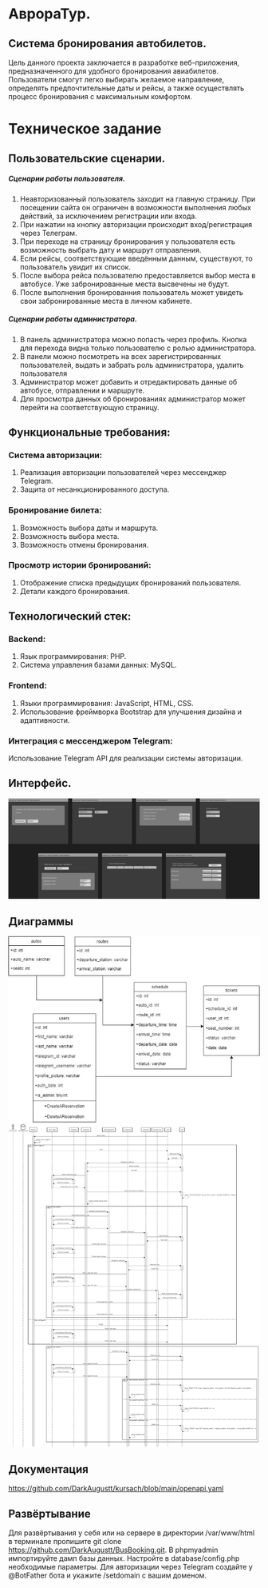 # АврораТур.

## Система бронирования автобилетов.
Цель данного проекта заключается в разработке веб-приложения, предназначенного для удобного бронирования авиабилетов. Пользователи смогут легко выбирать желаемое направление, определять предпочтительные даты и рейсы, а также осуществлять процесс бронирования с максимальным комфортом.
# Техническое задание

## Пользовательские сценарии.
##### Сценарии работы пользователя.
1. Неавторизованный пользователь заходит на главную страницу. При посещении сайта он ограничен в возможности выполнения любых действий, за исключением регистрации или входа.
2. При нажатии на кнопку авторизации происходит вход/регистрация через Телеграм. 
3. При переходе на страницу бронирования у пользователя есть возможность выбрать дату и маршрут отправления.
4. Если рейсы, соответствующие введённым данным, существуют, то пользователь увидит их список.
5. После выбора рейса пользователю предоставляется выбор места в автобусе. Уже забронированные места высвечены не будут.
6. После выполнения бронированния пользователь может увидеть свои забронированные места в личном кабинете.
##### Сценарии работы администратора.
1. В панель администратора можно попасть через профиль. Кнопка для перехода видна только пользователю с ролью администратора.
2. В панели можно посмотреть на всех зарегистрированных пользователей, выдать и забрать роль администратора, удалить пользователя
3. Администратор может добавить и отредактировать данные об автобусе, отправлении и маршруте.
4. Для просмотра данных об бронированиях администратор может перейти на соответствующую страницу.
## Функциональные требования:
### Система авторизации:
1. Реализация авторизации пользователей через мессенджер Telegram.
2. Защита от несанкционированного доступа.
### Бронирование билета:
1. Возможность выбора даты и маршрута.
2. Возможность выбора места.
3. Возможность отмены бронирования.
### Просмотр истории бронирований:
1. Отображение списка предыдущих бронирований пользователя.
2. Детали каждого бронирования.
## Технологический стек:
### Backend:
1. Язык программирования: PHP.
2. Система управления базами данных: MySQL.
### Frontend:
1. Языки программирования: JavaScript, HTML, CSS.
2. Использование фреймворка Bootstrap для улучшения дизайна и адаптивности.
### Интеграция с мессенджером Telegram:
 Использование Telegram API для реализации системы авторизации.
## Интерфейс.
![Изображение](https://github.com/DarkAugustt/kursach/blob/main/Интерфейс.png)
## Диаграммы
![Изображение](https://github.com/DarkAugustt/kursach/blob/main/diagram.jpg)
![Изображение](https://github.com/DarkAugustt/kursach/blob/main/umldiag.png)
## Документация
https://github.com/DarkAugustt/kursach/blob/main/openapi.yaml
## Развёртывание 
Для развёртывания у себя или на сервере в директории /var/www/html в терминале пропишите git clone https://github.com/DarkAugustt/BusBooking.git. В phpmyadmin импортируйте дамп базы данных. Настройте в database/config.php необходимые параметры. Для авторизации через Telegram создайте у @BotFather бота и укажите /setdomain с вашим доменом.
